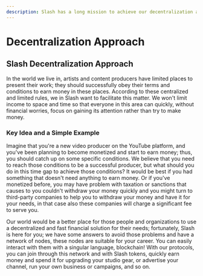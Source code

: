 ```yaml
---
description: Slash has a long mission to achieve our decentralization approach.
---
```


# Decentralization Approach

## Slash Decentralization Approach

In the world we live in, artists and content producers have limited places to present their work; they should successfully obey their terms and conditions to earn money in these places. According to these centralized and limited rules, we in Slash want to facilitate this matter. We won't limit income to space and time so that everyone in this area can quickly, without financial worries, focus on gaining its attention rather than try to make money.

### Key Idea and a Simple Example

Imagine that you're a new video producer on the YouTube platform, and you've been planning to become monetized and start to earn money; thus, you should catch up on some specific conditions. We believe that you need to reach those conditions to be a successful producer, but what should you do in this time gap to achieve those conditions? It would be best if you had something that doesn't need anything to earn money. Or if you've monetized before, you may have problem with taxation or sanctions that causes to you couldn't withdraw your money quickly and you might turn to third-party companies to help you to withdraw your money and have it for your needs, in that case also these companies will charge a significant fee to serve you.

Our world would be a better place for those people and organizations to use a decentralized and fast financial solution for their needs; fortunately, Slash is here for you; we have some answers to avoid those problems and have a network of nodes, these nodes are suitable for your career. You can easily interact with them with a singular language, blockchain! With our protocols, you can join through this network and with Slash tokens, quickly earn money and spend it for upgrading your studio gear, or advertise your channel, run your own business or campaigns, and so on.

